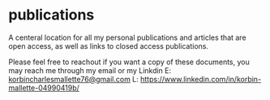 # publications
A centeral location for all my personal publications and articles that are open access, as well as links to closed access publications. 

Please feel free to reachout if you want a copy of these documents, you may reach me through my email or my Linkdin
E: korbincharlesmallette76@gmail.com
L: https://www.linkedin.com/in/korbin-mallette-04990419b/
